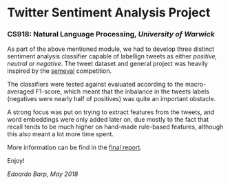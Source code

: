 # Twitter Sentiment Analysis Project
### CS918: Natural Language Processing, _University of Warwick_

As part of the above mentioned module, we had to develop three distinct sentiment analysis classifier capable of labellign tweets as either _positive, neutral_ or _negative_. The tweet dataset and general project was heavily inspired by the [semeval](http://alt.qcri.org/semeval2017/) competition.

The classifiers were tested against evaluated according to the macro-averaged F1-score, which meant that the inbalance in the tweets labels (negatives were nearly half of positives) was quite an important obstacle.

A strong focus was put on trying to extract features from the tweets, and word embeddings were only added later on, due mostly to the fact that recall tends to be much higher on hand-made rule-based features, although this also meant a lot more time spent.

More information can be find in the [final report](https://github.com/dominusmi/Twitter-Sentiment-Analysis-Project/blob/master/FINAL%20REPORT.pdf).

Enjoy!

_Edoardo Barp, May 2018_
